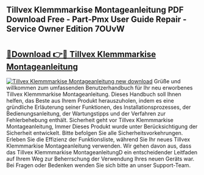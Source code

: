 ## Tillvex Klemmmarkise Montageanleitung PDF Download Free - Part-Pmx User Guide Repair - Service Owner Edition 7OUvW

# <h2><a href="http://df6wnsc.blite.top/?on=Tillvex+Klemmmarkise+Montageanleitung">🔗Download 👉🔴 Tillvex Klemmmarkise Montageanleitung</a></h2>

[![Tillvex Klemmmarkise Montageanleitung new download](https://i.imgur.com/lujVjoI.png)](http://df6wnsc.blite.top/?on=Tillvex+Klemmmarkise+Montageanleitung)
Grüße und willkommen zum umfassenden Benutzerhandbuch für Ihr neu erworbenes Tillvex Klemmmarkise Montageanleitung. Dieses Handbuch soll Ihnen helfen, das Beste aus Ihrem Produkt herauszuholen, indem es eine gründliche Erläuterung seiner Funktionen, des Installationsprozesses, der Bedienungsanleitung, der Wartungstipps und der Verfahren zur Fehlerbehebung enthält. Sicherheit geht vor Tillvex Klemmmarkise Montageanleitung, Immer Dieses Produkt wurde unter Berücksichtigung der Sicherheit entwickelt. Bitte befolgen Sie alle Sicherheitsvorkehrungen. Erleben Sie die Effizienz der Funktionsliste, während Sie Ihr neues Tillvex Klemmmarkise Montageanleitung verwenden. Wir gehen davon aus, dass das Tillvex Klemmmarkise MontageanleitungD ein entscheidender Leitfaden auf Ihrem Weg zur Beherrschung der Verwendung Ihres neuen Geräts war. Bei Fragen oder Bedenken wenden Sie sich bitte an unser Support-Team.
